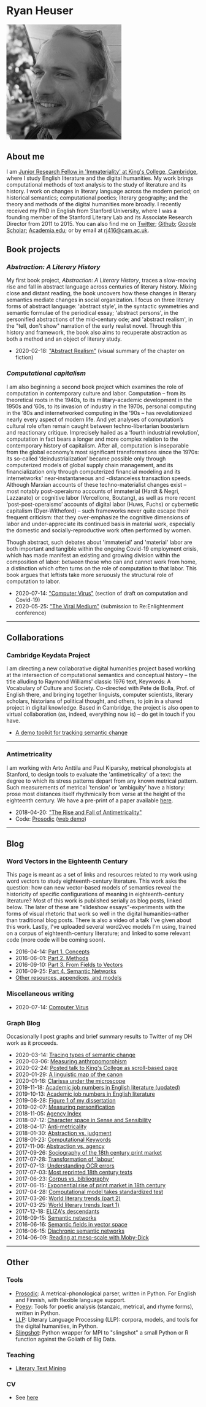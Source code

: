 # Ryan Heuser

![Picture of the author](assets/website-profile.png)

## About me
I am [Junior Research Fellow in 'Immateriality' at King's College, Cambridge](https://www.kings.cam.ac.uk/research/fellows/ryan-heuser), where I study English literature and the digital humanities. My work brings computational methods of text analysis to the study of literature and its history. I work on changes in literary language across the modern period; on historical semantics; computational poetics; literary geography; and the theory and methods of the digital humanities more broadly. I recently received my PhD in English from Stanford University, where I was a founding member of the Stanford Literary Lab and its Associate Research Director from 2011 to 2015. You can also find me on [Twitter](http://twitter.com/quadrismegistus); [Github](http://github.com/quadrismegistus); [Google Scholar](https://scholar.google.com/citations?user=EEy82P4AAAAJ); [Academia.edu](https://cambridge.academia.edu/RyanHeuser); or by email at [rj416@cam.ac.uk](mailto:rj416@cam.ac.uk).

## Book projects

### *Abstraction: A Literary History*

My first book project, *Abstraction: A Literary History*, traces a slow-moving rise and fall in abstract language across centuries of literary history. Mixing close and distant reading, the book uncovers how these changes in literary semantics mediate changes in social organization. I focus on three literary forms of abstract language: 'abstract style', in the syntactic symmetries and semantic formulae of the periodical essay; 'abstract persons', in the personified abstractions of the mid-century ode; and 'abstract realism', in the "tell, don't show" narration of the early realist novel. Through this history and framework, the book also aims to recuperate abstraction as both a method and an object of literary study.

*   2020-02-18: ["Abstract Realism"](talks/kingscollege2020) (visual summary of the chapter on fiction)


### *Computational capitalism*

I am also beginning a second book project which examines the role of computation in contemporary culture and labor. Computation – from its theoretical roots in the 1940s, to its military-academic development in the 1950s and ’60s, to its invasion of industry in the 1970s, personal computing in the ’80s and internetworked computing in the ’90s – has revolutionized nearly every aspect of modern life. And yet analyses of computation’s cultural role often remain caught between techno-libertarian boosterism and reactionary critique. Imprecisely hailed as a ‘fourth industrial revolution’, computation in fact bears a longer and more complex relation to the contemporary history of capitalism. After all, computation is inseparable from the global economy’s most significant transformations since the 1970s: its so-called ‘deindustrialization’ became possible only through computerized models of global supply chain management, and its financialization only through computerized financial modeling and its internetworks' near-instantaneous and -distanceless transaction speeds. Although Marxian accounts of these techno-materialist changes exist – most notably post-operaismo accounts of immaterial (Hardt & Negri, Lazzarato) or cognitive labor (Vercellone, Boutang), as well as more recent ‘post-post-operaismo’ accounts of digital labor (Huws, Fuchs) or cybernetic capitalism (Dyer-Witheford) – such frameworks never quite escape their frequent criticism: that they over-emphasize the cognitive dimensions of labor and under-appreciate its continued basis in material work, especially the domestic and socially-reproductive work often performed by women.

Though abstract, such debates about 'immaterial' and 'material' labor are both important and tangible within the ongoing Covid-19 employment crisis, which has made manifest an existing and growing division within the composition of labor: between those who can and cannot work from home, a distinction which often turns on the role of computation to that labor. This book argues that leftists take more seruously the structural role of computation to labor.

* 2020-07-14: ["Computer Virus"](drafts/computer-virus) (section of draft on computation and Covid-19)
* 2020-05-25: ["The Viral Medium"](drafts/viral-medium) (submission to Re:Enlightenment conference)



- - -


## Collaborations


### Cambridge Keydata Project
I am directing a new collaborative digital humanities project based working at the intersection of computational semantics and conceptual history – the title alluding to Raymond Williams' classic 1976 text, Keywords: A Vocabulary of Culture and Society. Co-directed with Pete de Bolla, Prof. of English there, and bringing together linguists, computer scientists, literary scholars, historians of political thought, and others, to join in a shared project in digital knowledge. Based in Cambridge, the project is also open to virtual collaboration (as, indeed, everything now is) – do get in touch if you have.

* [A demo toolkit for tracking semantic change](http://cambridgekeydata.org/)


- - -

### Antimetricality
I am working with Arto Anttila and Paul Kiparsky, metrical phonologists at Stanford, to design tools to evaluate the 'antimetricality' of a text: the degree to which its stress patterns depart from any known metrical pattern. Such measurements of metrical 'tension' or 'ambiguity' have a history: prose most distances itself rhythmically from verse at the height of the eighteenth century. We have a pre-print of a paper available [here](https://web.stanford.edu/~kiparsky/Papers/Antimetricality-Draft-2018-04-20.pdf). 

* 2018-04-20: ["The Rise and Fall of Antimetricality"](https://web.stanford.edu/~kiparsky/Papers/Antimetricality-Draft-2018-04-20.pdf)
* Code: [Prosodic](http://github.com/quadrismegistus/prosodic) ([web demo](http://prosodic.stanford.edu))


- - -


## Blog

### Word Vectors in the Eighteenth Century
This page is meant as a set of links and resources related to my work using word vectors to study eighteenth-century literature. This work asks the question: how can new vector-based models of semantics reveal the historicity of specific configurations of meaning in eighteenth-century literature? Most of this work is published serially as blog posts, linked below. The later of these are "slideshow essays"-experiments with the forms of visual rhetoric that work so well in the digital humanities-rather than traditional blog posts. There is also a video of a talk I've given about this work. Lastly, I've uploaded several word2vec models I'm using, trained on a corpus of eighteenth-century literature; and linked to some relevant code (more code will be coming soon).

* 2016-04-14: [Part 1. Concepts](word-vectors-1)
* 2016-06-01: [Part 2. Methods](word-vectors-2)
* 2016-09-10: [Part 3. From Fields to Vectors](word-vectors-3)
* 2016-09-25: [Part 4. Semantic Networks](word-vectors-4) 
* [Other resources, appendices, and models](word-vectors)


### Miscellaneous writing

* 2020-07-14: [Computer Virus](drafts/computer-virus)


### Graph Blog
Occasionally I post graphs and brief summary results to Twitter of my DH work as it proceeds.
​    
  * 2020-03-14: [Tracing types of semantic change](https://twitter.com/quadrismegistus/status/1238796150272122880)
  * 2020-03-06: [Measuring anthropomorphism](https://twitter.com/quadrismegistus/status/1235614699145826304)
  * 2020-02-24: [Posted talk to King's College as scroll-based page](https://twitter.com/quadrismegistus/status/1231914513164832768)
  * 2020-01-29: [A linguistic map of the canon](https://twitter.com/quadrismegistus/status/1222560503144296450)
  * 2020-01-16: [Clarissa under the microscope](https://twitter.com/quadrismegistus/status/1217809468316168194)
  * 2019-11-18: [Academic job numbers in English literature (updated)](https://twitter.com/quadrismegistus/status/1217809468316168194)
  * 2019-10-13: [Academic job numbers in English literature](https://twitter.com/quadrismegistus/status/1183433276658274304)
  * 2019-08-28: [Figure 1 of my dissertation](https://twitter.com/quadrismegistus/status/1166515794055815168)
  * 2019-02-07: [Measuring personification](https://twitter.com/quadrismegistus/status/1093630109863403521)
  * 2018-11-05: [Agency Index](https://twitter.com/quadrismegistus/status/1059305496211931136)
  * 2018-07-12: [Character space in Sense and Sensibility](https://twitter.com/quadrismegistus/status/1017526110051942400)
  * 2018-04-17: [Anti-metricality](https://twitter.com/quadrismegistus/status/986025832660389890)
  * 2018-01-30: [Abstraction vs. judgment](https://twitter.com/quadrismegistus/status/958237374680522752)
  * 2018-01-23: [Computational Keywords](https://twitter.com/quadrismegistus/status/955857511176744960)
  * 2017-11-06: [Abstraction vs. agency](https://twitter.com/quadrismegistus/status/927620289604632577)
  * 2017-09-26: [Sociography of the 18th century print market](https://twitter.com/quadrismegistus/status/912747794347077632)
  * 2017-07-28: [Transformation of 'labour'](https://twitter.com/quadrismegistus/status/890791583066447872)
  * 2017-07-13: [Understanding OCR errors](https://twitter.com/quadrismegistus/status/885326014607314945)
  * 2017-07-03: [Most reprinted 18th century texts](https://twitter.com/quadrismegistus/status/881961427933683712)
  * 2017-06-23: [Corpus vs. bibliography](https://twitter.com/quadrismegistus/status/878326876283879425)
  * 2017-06-15: [Exponential rise of print market in 18th century](https://twitter.com/quadrismegistus/status/875431247664693248)
  * 2017-04-28: [Computational model takes standardized test](https://twitter.com/quadrismegistus/status/857763794965200897)
  * 2017-03-26: [World literary trends (part 2)](https://twitter.com/quadrismegistus/status/846105045238112256)  
  * 2017-03-25: [World literary trends (part 1)](https://twitter.com/quadrismegistus/status/845490026523734016)
  * 2017-12-18: [ELIZA's descendants](https://twitter.com/quadrismegistus/status/810297451500421121)
  * 2016-09-15: [Semantic networks](https://twitter.com/quadrismegistus/status/776474009533763584)
  * 2016-06-16: [Semantic fields in vector space](https://twitter.com/quadrismegistus/status/743267734188785664)
  * 2016-06-15: [Diachronic semantic networks](https://twitter.com/quadrismegistus/status/743267734188785664)
  * 2014-06-09: [Reading at meso-scale with Moby-Dick](https://twitter.com/quadrismegistus/status/476080285113532417)

- - -


## Other

### Tools
* [Prosodic](https://github.com/quadrismegistus/prosodic): A metrical-phonological parser, written in Python. For English and Finnish, with flexible language support.
* [Poesy](https://github.com/quadrismegistus/poesy): Tools for poetic analysis (stanzaic, metrical, and rhyme forms), written in Python.
* [LLP](https://github.com/quadrismegistus/llp): Literary Language Processing (LLP): corpora, models, and tools for the digital humanities, in Python.
* [Slingshot](https://github.com/quadrismegistus/slingshot): Python wrapper for MPI to "slingshot" a small Python or R function against the Goliath of Big Data.



### Teaching


* [Literary Text Mining](http://github.com/quadrismegistus/literarytextmining)



### CV

* See [here](cv)